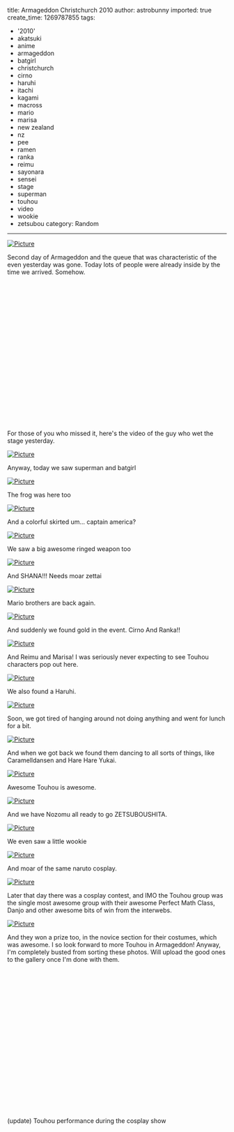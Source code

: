 title: Armageddon Christchurch 2010
author: astrobunny
imported: true
create_time: 1269787855
tags:
- '2010'
- akatsuki
- anime
- armageddon
- batgirl
- christchurch
- cirno
- haruhi
- itachi
- kagami
- macross
- mario
- marisa
- new zealand
- nz
- pee
- ramen
- ranka
- reimu
- sayonara
- sensei
- stage
- superman
- touhou
- video
- wookie
- zetsubou
category: Random
---
 [![](wp-uploads/2010/03/wpid-sml_IMG_0396-500x333.jpg "Picture")](/images/wp-uploads/2010/03/wpid-sml_IMG_0396.jpg)  
  
Second day of Armageddon and the queue that was characteristic of the even yesterday was gone. Today lots of people were already inside by the time we arrived. Somehow.  
<!--more-->  
<object width="500" height="325"><param name="movie" value="http://www.youtube.com/v/AihX9UhxFP8&amp;hl=en_US&amp;fs=1&amp;">
<param name="allowFullScreen" value="true">
<param name="allowscriptaccess" value="always">
<embed src="http://www.youtube.com/v/AihX9UhxFP8&amp;hl=en_US&amp;fs=1&amp;" type="application/x-shockwave-flash" allowscriptaccess="always" allowfullscreen="true" width="500" height="325"></embed></object>  
  
For those of you who missed it, here's the video of the guy who wet the stage yesterday.  
  
 [![](wp-uploads/2010/03/wpid-sml_DSC_0034-500x752.jpg "Picture")](/images/wp-uploads/2010/03/wpid-sml_DSC_0034.jpg)  
  
Anyway, today we saw superman and batgirl  
  
 [![](wp-uploads/2010/03/wpid-sml_DSC_0042-500x332.jpg "Picture")](/images/wp-uploads/2010/03/wpid-sml_DSC_0042.jpg)  
  
The frog was here too  
  
 [![](wp-uploads/2010/03/wpid-sml-dsc-0073-500x752.jpg "Picture")](/images/wp-uploads/2010/03/wpid-sml_DSC_0073.jpg)  
  
And a colorful skirted um... captain america?  
  
 [![](wp-uploads/2010/03/wpid-sml_DSC_0988-500x752.jpg "Picture")](/images/wp-uploads/2010/03/wpid-sml_DSC_0988.jpg)  
  
We saw a big awesome ringed weapon too  
  
  
 [![](wp-uploads/2010/03/wpid-sml_DSC_0989-500x752.jpg "Picture")](/images/wp-uploads/2010/03/wpid-sml_DSC_0989.jpg)  
  
And SHANA!!! Needs moar zettai  
  
 [![](wp-uploads/2010/03/wpid-sml_DSC_0994-500x332.jpg "Picture")](/images/wp-uploads/2010/03/wpid-sml_DSC_0994.jpg)  
  
Mario brothers are back again.  
  
 [![](wp-uploads/2010/03/wpid-sml_DSC_1005-500x752.jpg "Picture")](/images/wp-uploads/2010/03/wpid-sml_DSC_1005.jpg)  
  
And suddenly we found gold in the event. Cirno And Ranka!!  
  
 [![](wp-uploads/2010/03/wpid-sml-dsc-1006-500x750.jpg "Picture")](/images/wp-uploads/2010/03/wpid-sml_DSC_1006.jpg)  
  
And Reimu and Marisa! I was seriously never expecting to see Touhou characters pop out here.  
  
 [![](wp-uploads/2010/03/wpid-sml-dsc-1018-500x752.jpg "Picture")](/images/wp-uploads/2010/03/wpid-sml_DSC_1018.jpg)  
  
We also found a Haruhi.  
  
 [![](wp-uploads/2010/03/wpid-sml_DSC_0011-500x332.jpg "Picture")](/images/wp-uploads/2010/03/wpid-sml_DSC_0011.jpg)  
  
Soon, we got tired of hanging around not doing anything and went for lunch for a bit.  
  
 [![](wp-uploads/2010/03/wpid-sml_DSC_1059-500x332.jpg "Picture")](/images/wp-uploads/2010/03/wpid-sml_DSC_1059.jpg)  
  
And when we got back we found them dancing to all sorts of things, like Caramelldansen and Hare Hare Yukai.  
  
 [![](wp-uploads/2010/03/wpid-sml_DSC_1065-500x332.jpg "Picture")](/images/wp-uploads/2010/03/wpid-sml_DSC_1065.jpg)  
  
Awesome Touhou is awesome.  
  
 [![](wp-uploads/2010/03/wpid-sml_IMG_0442-500x750.jpg "Picture")](/images/wp-uploads/2010/03/wpid-sml_IMG_0442.jpg)  
  
And we have Nozomu all ready to go ZETSUBOUSHITA.  
  
 [![](wp-uploads/2010/03/wpid-sml_IMG_0445-500x750.jpg "Picture")](/images/wp-uploads/2010/03/wpid-sml_IMG_0445.jpg)  
  
We even saw a little wookie  
  
 [![](wp-uploads/2010/03/wpid-sml_IMG_0443-500x750.jpg "Picture")](/images/wp-uploads/2010/03/wpid-sml_IMG_0443.jpg)  
  
And moar of the same naruto cosplay.  
  
 [![](wp-uploads/2010/03/wpid-sml_IMG_0602-500x333.jpg "Picture")](/images/wp-uploads/2010/03/wpid-sml_IMG_0602.jpg)  
  
Later that day there was a cosplay contest, and IMO the Touhou group was the single most awesome group with their awesome Perfect Math Class, Danjo and other awesome bits of win from the interwebs.  
  
 [![](wp-uploads/2010/03/wpid-sml_DSC_0197-500x332.jpg "Picture")](/images/wp-uploads/2010/03/wpid-sml_DSC_0197.jpg)  
  
And they won a prize too, in the novice section for their costumes, which was awesome. I so look forward to more Touhou in Armageddon! Anyway, I'm completely busted from sorting these photos. Will upload the good ones to the gallery once I'm done with them.  
  
<object width="500" height="325"><param name="movie" value="http://www.youtube.com/v/UB-7UpLeqZo&amp;hl=en_US&amp;fs=1&amp;">
<param name="allowFullScreen" value="true">
<param name="allowscriptaccess" value="always">
<embed src="http://www.youtube.com/v/UB-7UpLeqZo&amp;hl=en_US&amp;fs=1&amp;" type="application/x-shockwave-flash" allowscriptaccess="always" allowfullscreen="true" width="500" height="325"></embed></object>  
  
(update) Touhou performance during the cosplay show